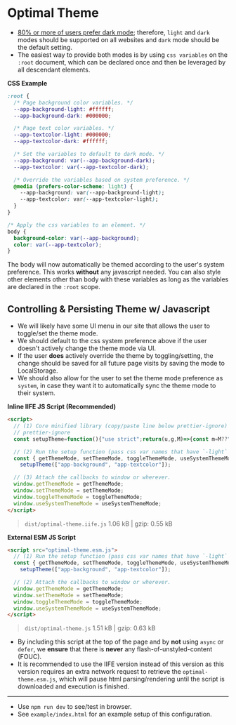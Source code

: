 # Optimal Theme

- [80% or more of users prefer dark mode](https://thesmallbusinessblog.net/dark-mode-users); therefore, `light` and `dark` modes should be supported on all websites and `dark` mode should be the default setting.
- The easiest way to provide both modes is by using `css variables` on the `:root` document, which can be declared once and then be leveraged by all descendant elements.

**CSS Example**

```css
:root {
  /* Page background color variables. */
  --app-background-light: #ffffff;
  --app-background-dark: #000000;

  /* Page text color variables. */
  --app-textcolor-light: #000000;
  --app-textcolor-dark: #ffffff;

  /* Set the variables to default to dark mode. */
  --app-background: var(--app-background-dark);
  --app-textcolor: var(--app-textcolor-dark);

  /* Override the variables based on system preference. */
  @media (prefers-color-scheme: light) {
    --app-background: var(--app-background-light);
    --app-textcolor: var(--app-textcolor-light);
  }
}

/* Apply the css variables to an element. */
body {
  background-color: var(--app-background);
  color: var(--app-textcolor);
}
```

The body will now automatically be themed according to the user's system preference. This works **without** any javascript needed. You can also style other elements other than body with these variables as long as the variables are declared in the `:root` scope.

## Controlling & Persisting Theme w/ Javascript

- We will likely have some UI menu in our site that allows the user to toggle/set the theme mode.
- We should default to the css system preference above if the user doesn't actively change the theme mode via UI.
- If the user **does** actively override the theme by toggling/setting, the change should be saved for all future page visits by saving the mode to LocalStorage.
- We should also allow for the user to set the theme mode preference as `system`, in case they want it to automatically sync the theme mode to their system.

**Inline IIFE JS Script (Recommended)**

```html
<script>
  // (1) Core minified library (copy/paste line below prettier-ignore)
  // prettier-ignore
  const setupTheme=function(){"use strict";return(u,g,M)=>{const m=M??"theme-mode",n=g??"dark";let s=!1;try{localStorage.setItem("a","a"),localStorage.removeItem("a"),s=!0}catch{s=!1}const c="matchMedia"in window,h=c&&typeof window.matchMedia("(prefers-color-scheme: light)").matches=="boolean",l=()=>{if(s){const e=localStorage.getItem(m)??"";if(["light","dark","system"].includes(e))return e}return null},d=()=>c&&h?window.matchMedia("(prefers-color-scheme: light)").matches?"light":"dark":null,a=()=>{const e=d(),t=l();return t&&t!=="system"?t:e||n},o=(e,t)=>{t&&s&&localStorage.setItem(m,e);const r=e==="system"?d()??n:e,p=document.documentElement;u.forEach(i=>{p.style.setProperty(`--${i}`,`var(--${i}-${r})`)})},T=()=>{o(a()==="light"?"dark":"light",!0)},f=()=>{o("system",!0)};return o(a()),c&&h&&window.matchMedia("(prefers-color-scheme: light)").addEventListener("change",t=>{const r=l();(!r||r==="system")&&o(t.matches?"light":"dark")}),{getThemeMode:a,setThemeMode:o,toggleThemeMode:T,useSystemThemeMode:f}}}();

  // (2) Run the setup function (pass css var names that have `-light` & `-dark` suffixes).
  const { getThemeMode, setThemeMode, toggleThemeMode, useSystemThemeMode } =
    setupTheme(["app-background", "app-textcolor"]);

  // (3) Attach the callbacks to window or wherever.
  window.getThemeMode = getThemeMode;
  window.setThemeMode = setThemeMode;
  window.toggleThemeMode = toggleThemeMode;
  window.useSystemThemeMode = useSystemThemeMode;
</script>
```

> `dist/optimal-theme.iife.js` 1.06 kB | gzip: 0.55 kB

**External ESM JS Script**

```html
<script src="optimal-theme.esm.js">
  // (1) Run the setup function (pass css var names that have `-light` & `-dark` suffixes).
  const { getThemeMode, setThemeMode, toggleThemeMode, useSystemThemeMode } =
    setupTheme(["app-background", "app-textcolor"]);

  // (2) Attach the callbacks to window or wherever.
  window.getThemeMode = getThemeMode;
  window.setThemeMode = setThemeMode;
  window.toggleThemeMode = toggleThemeMode;
  window.useSystemThemeMode = useSystemThemeMode;
</script>
```

> `dist/optimal-theme.js` 1.51 kB | gzip: 0.63 kB

- By including this script at the top of the page and by **not** using `async` or `defer`, we **ensure** that there is **never** any flash-of-unstyled-content (FOUC).
- It is recommended to use the IIFE version instead of this version as this version requires an extra network request to retrieve the `optimal-theme.esm.js`, which will pause html parsing/rendering until the script is downloaded and execution is finished.

---

- Use `npm run dev` to see/test in browser.
- See `example/index.html` for an example setup of this configuration.
